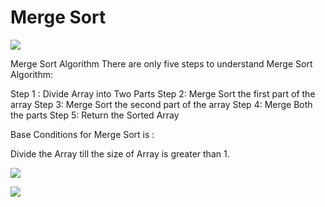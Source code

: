 
# Merge Sort

![](https://media.geeksforgeeks.org/wp-content/uploads/20230713125040/Merge-Sort-in-Java-2-(1)-660.png)

Merge Sort Algorithm
There are only five steps to understand Merge Sort Algorithm:

Step 1 : Divide Array into Two Parts
Step 2: Merge Sort the first part of the array
Step 3: Merge Sort the second part of the array
Step 4: Merge Both the parts
Step 5: Return the Sorted Array

Base Conditions for Merge Sort is :

Divide the Array till the size of Array is greater than 1.

![](https://media.geeksforgeeks.org/wp-content/uploads/20230713124950/Merge-Sort-in-Java-1-660.png)

![](https://algs4.cs.princeton.edu/22mergesort/images/mergesortTD.png)